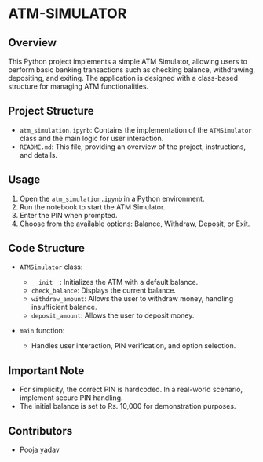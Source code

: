 # ATM-SIMULATOR

## Overview

This Python project implements a simple ATM Simulator, allowing users to perform basic banking transactions such as checking balance, withdrawing, depositing, and exiting. The application is designed with a class-based structure for managing ATM functionalities.

## Project Structure

- `atm_simulation.ipynb`: Contains the implementation of the `ATMSimulator` class and the main logic for user interaction.
- `README.md`: This file, providing an overview of the project, instructions, and details.

## Usage

1. Open the `atm_simulation.ipynb` in a Python environment.
2. Run the notebook to start the ATM Simulator.
3. Enter the PIN when prompted.
4. Choose from the available options: Balance, Withdraw, Deposit, or Exit.

## Code Structure

- `ATMSimulator` class:
  - `__init__`: Initializes the ATM with a default balance.
  - `check_balance`: Displays the current balance.
  - `withdraw_amount`: Allows the user to withdraw money, handling insufficient balance.
  - `deposit_amount`: Allows the user to deposit money.

- `main` function:
  - Handles user interaction, PIN verification, and option selection.

## Important Note

- For simplicity, the correct PIN is hardcoded. In a real-world scenario, implement secure PIN handling.
- The initial balance is set to Rs. 10,000 for demonstration purposes.

## Contributors

- Pooja yadav


